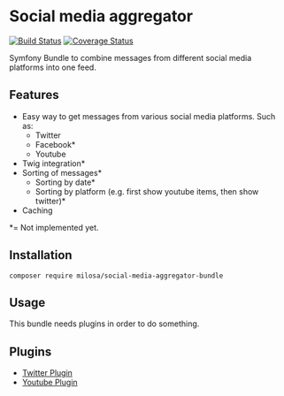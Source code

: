 # Social media aggregator
[![Build Status](https://travis-ci.org/milosa/social-media-aggregator-bundle.svg?branch=master)](https://travis-ci.org/milosa/social-media-aggregator-bundle)
[![Coverage Status](https://coveralls.io/repos/github/milosa/social-media-aggregator-bundle/badge.svg?branch=master)](https://coveralls.io/github/milosa/social-media-aggregator-bundle?branch=master)

Symfony Bundle to combine messages from different social media platforms into one feed. 

## Features
* Easy way to get messages from various social media platforms. Such as:
  * Twitter
  * Facebook*
  * Youtube
* Twig integration*
* Sorting of messages*
  * Sorting by date*
  * Sorting by platform (e.g. first show youtube items, then show twitter)*
* Caching

*= Not implemented yet.
  
## Installation

`composer require milosa/social-media-aggregator-bundle`

## Usage

This bundle needs plugins in order to do something.

## Plugins

* [Twitter Plugin](https://github.com/milosa/social-media-aggregator-twitter-plugin)
* [Youtube Plugin](https://github.com/milosa/social-media-aggregator-youtube-plugin)
